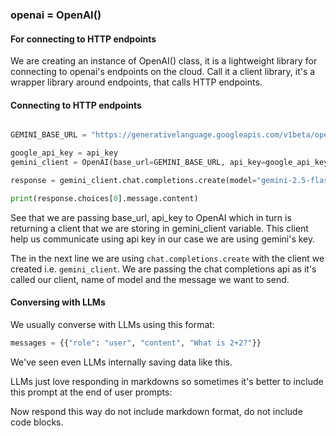 ### openai = OpenAI()

#### For connecting to HTTP endpoints 

We are creating an instance of OpenAI() class, it is a lightweight library for connecting to openai's endpoints on the cloud. Call it a client library, it's a wrapper library around endpoints, that calls HTTP endpoints. 

#### Connecting to HTTP endpoints 

```python

GEMINI_BASE_URL = "https://generativelanguage.googleapis.com/v1beta/openai/"

google_api_key = api_key
gemini_client = OpenAI(base_url=GEMINI_BASE_URL, api_key=google_api_key)

response = gemini_client.chat.completions.create(model="gemini-2.5-flash", messages=[{"role":"user", "content": "what is 2+2?"}])

print(response.choices[0].message.content)

```

See that we are passing base_url, api_key to OpenAI which in turn is returning a client that we are storing in gemini_client variable. This client help us communicate using api key in our case we are using gemini's key.

The in the next line we are using `chat.completions.create` with the client we created i.e. `gemini_client`. We are passing the chat completions api as it's called our client, name of model and the message we want to send.
#### Conversing with LLMs

We usually converse with LLMs using this format:

```python
messages = {{"role": "user", "content", "What is 2+2?"}}
```

We've seen even LLMs internally saving data like this. 

LLMs just love responding in markdowns so sometimes it's better to include this prompt at the end of user prompts:

Now respond this way do not include markdown format, do not include code blocks.
